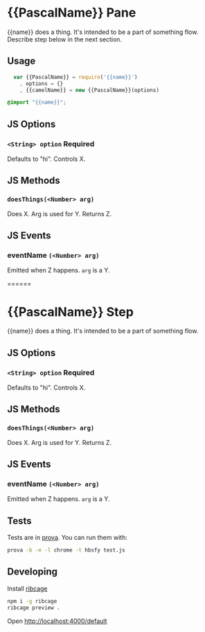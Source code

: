 # {{PascalName}} Pane

{{name}} does a thing. It's intended to be a part of something flow. Describe step below in the next section.

## Usage
```js
  var {{PascalName}} = require('{{name}}')
    , options = {}
    , {{camelName}} = new {{PascalName}}(options)
```

```css
@import "{{name}}";
```

## JS Options
### `<String> option` **Required**
Defaults to "hi". Controls X.

## JS Methods
### `doesThings(<Number> arg)`
Does X. Arg is used for Y. Returns Z.

## JS Events
### eventName `(<Number> arg)`
Emitted when Z happens. `arg` is a Y.

======

# {{PascalName}} Step

{{name}} does a thing. It's intended to be a part of something flow.

## JS Options
### `<String> option` **Required**
Defaults to "hi". Controls X.

## JS Methods
### `doesThings(<Number> arg)`
Does X. Arg is used for Y. Returns Z.

## JS Events
### eventName `(<Number> arg)`
Emitted when Z happens. `arg` is a Y.

## Tests
Tests are in [prova](https://github.com/azer/prova). You can run them with:

```bash
prova -b -e -l chrome -t hbsfy test.js
```

## Developing
Install [ribcage](https://github.com/Techwraith/ribcage)

```sh
npm i -g ribcage
ribcage preview .
```

Open [http://localhost:4000/default](http://localhost:4000/default)

